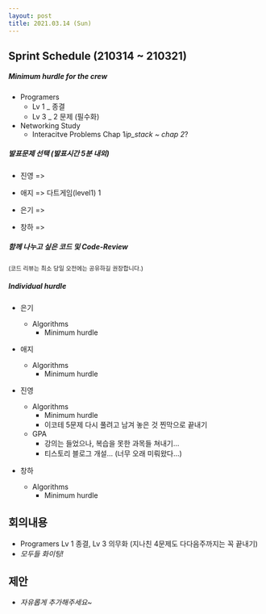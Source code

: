 ```yaml
---
layout: post
title: 2021.03.14 (Sun)
---
```


## Sprint Schedule (210314 ~ 210321)

##### _Minimum hurdle for the crew_

- Programers
  - Lv 1 \_ 종결
  - Lv 3 \_ 2 문제 (필수화)
- Networking Study
  - Interacitve Problems Chap 1*ip_stack ~ chap 2*?

##### _발표문제 선택 (발표시간 5분 내외)_

- 진영 =>

- 애지 => 다트게임(level1) 1

- 은기 =>

- 창하 =>

##### _함께 나누고 싶은 코드 및 Code-Review_

<small>(코드 리뷰는 최소 당일 오전에는 공유하길 권장합니다.)</small>

##### _Individual hurdle_

- 은기

  - Algorithms
    - Minimum hurdle

- 애지

  - Algorithms
    - Minimum hurdle

- 진영

  - Algorithms
    - Minimum hurdle
    - 이코테 5문제 다시 풀려고 남겨 놓은 것 찐막으로 끝내기
  - GPA
    - 강의는 들었으나, 복습을 못한 과목들 쳐내기...
    - 티스토리 블로그 개설... (너무 오래 미뤄왔다...)

- 창하
  - Algorithms
    - Minimum hurdle

## 회의내용

- Programers Lv 1 종결, Lv 3 의무화 (지나친 4문제도 다다음주까지는 꼭 끝내기)
- _모두들 화이팅!_

## 제안

- _자유롭게 추가해주세요~_
